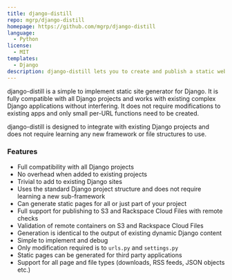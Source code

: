 ```yaml
---
title: django-distill
repo: mgrp/django-distill
homepage: https://github.com/mgrp/django-distill
language:
  - Python
license:
  - MIT
templates:
  - Django
description: django-distill lets you to create and publish a static website from any Django project.
---
```


django-distill is a simple to implement static site generator for Django. It
is fully compatible with all Django projects and works with existing complex
Django applications without interfering. It does not require modifications to
existing apps and only small per-URL functions need to be created.

django-distill is designed to integrate with existing Django projects and does
not require learning any new framework or file structures to use.

### Features

- Full compatibility with all Django projects
- No overhead when added to existing projects
- Trivial to add to existing Django sites
- Uses the standard Django project structure and does not require learning a new sub-framework
- Can generate static pages for all or just part of your project
- Full support for publishing to S3 and Rackspace Cloud Files with remote checks
- Validation of remote containers on S3 and Rackspace Cloud Files
- Generation is identical to the output of existing dynamic Django content
- Simple to implement and debug
- Only modification required is to `urls.py` and `settings.py`
- Static pages can be generated for third party applications
- Support for all page and file types (downloads, RSS feeds, JSON objects etc.)
